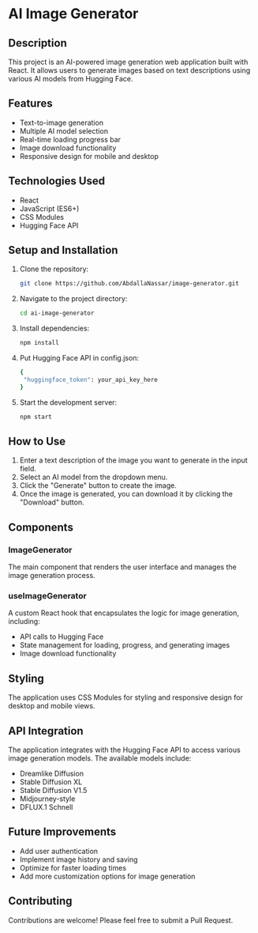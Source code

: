 # AI Image Generator

## Description
This project is an AI-powered image generation web application built with React. It allows users to generate images based on text descriptions using various AI models from Hugging Face.

## Features
- Text-to-image generation
- Multiple AI model selection
- Real-time loading progress bar
- Image download functionality
- Responsive design for mobile and desktop

## Technologies Used
- React
- JavaScript (ES6+)
- CSS Modules
- Hugging Face API

## Setup and Installation

1. Clone the repository:

   ```bash
   git clone https://github.com/AbdallaNassar/image-generator.git
    ```
2. Navigate to the project directory:

   ```bash
   cd ai-image-generator
    ```    
3. Install dependencies:


   ```bash
   npm install
    ```

4. Put Hugging Face API in config.json:
   ```bash
   {
    "huggingface_token": your_api_key_here
   }
    ```


5. Start the development server:

   ```bash
   npm start
    ```

## How to Use
1. Enter a text description of the image you want to generate in the input field.
2. Select an AI model from the dropdown menu.
3. Click the "Generate" button to create the image.
4. Once the image is generated, you can download it by clicking the "Download" button.

## Components

### ImageGenerator
The main component that renders the user interface and manages the image generation process.

### useImageGenerator
A custom React hook that encapsulates the logic for image generation, including:
- API calls to Hugging Face
- State management for loading, progress, and generating images
- Image download functionality

## Styling
The application uses CSS Modules for styling and responsive design for desktop and mobile views.

## API Integration
The application integrates with the Hugging Face API to access various image generation models. The available models include:
- Dreamlike Diffusion
- Stable Diffusion XL
- Stable Diffusion V1.5
- Midjourney-style
- DFLUX.1 Schnell

## Future Improvements
- Add user authentication
- Implement image history and saving
- Optimize for faster loading times
- Add more customization options for image generation

## Contributing
Contributions are welcome! Please feel free to submit a Pull Request.
